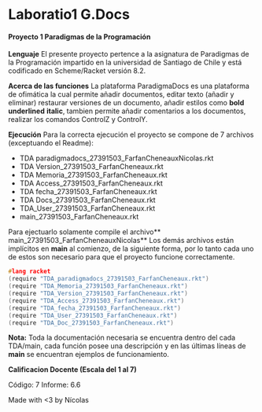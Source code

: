 # Laboratio1 G.Docs

#### Proyecto 1 Paradigmas de la Programación

**Lenguaje**
El presente proyecto pertence a la asignatura de Paradigmas de la Programación impartido en la universidad de Santiago de Chile y está codificado en Scheme/Racket versión 8.2.

**Acerca de las funciones**
La plataforma ParadigmaDocs es una plataforma de ofimática la cual permite añadir documentos, editar texto (añadir y eliminar) restaurar versiones de un documento, añadir estilos como **bold** **underlined** **italic**, tambien permite añadir comentarios a los documentos, realizar los comandos ControlZ y ControlY.

**Ejecución**
Para la correcta ejecución el proyecto se compone de 7 archivos (exceptuando el Readme):

- TDA paradigmadocs_27391503_FarfanCheneauxNicolas.rkt
- TDA Version_27391503_FarfanCheneaux.rkt
- TDA Memoria_27391503_FarfanCheneaux.rkt
- TDA Access_27391503_FarfanCheneaux.rkt
- TDA fecha_27391503_FarfanCheneaux.rkt
- TDA Docs_27391503_FarfanCheneaux.rkt
- TDA_User_27391503_FarfanCheneaux.rkt
- main_27391503_FarfanCheneaux.rkt

Para ejectuarlo solamente compile el archivo** main_27391503_FarfanCheneauxNicolas**
Los demás archivos están implícitos en **main** al comienzo, de la siguiente forma, por lo tanto cada uno de estos son necesario para que el proyecto funcione correctamente.

```cpp
#lang racket
(require "TDA_paradigmadocs_27391503_FarfanCheneaux.rkt")
(require "TDA_Memoria_27391503_FarfanCheneaux.rkt")
(require "TDA_Version_27391503_FarfanCheneaux.rkt")
(require "TDA_Access_27391503_FarfanCheneaux.rkt")
(require "TDA_fecha_27391503_FarfanCheneaux.rkt")
(require "TDA_User_27391503_FarfanCheneaux.rkt")
(require "TDA_Doc_27391503_FarfanCheneaux.rkt")
```

**Nota:** Toda la documentación necesaria se encuentra dentro del cada TDA/main, cada función posee una descripción y en las últimas líneas de **main** se encuentran ejemplos de funcionamiento.

**Calificacion Docente (Escala del 1 al 7)**

Código: 7
Informe: 6.6

Made with <3 by Nícolas
